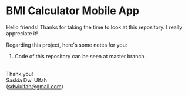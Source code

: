 # BMI Calculator Mobile App

Hello friends!
Thanks for taking the time to look at this repository. I really appreciate it!

Regarding this project, here's some notes for you:

1. Code of this repository can be seen at master branch.

<br>Thank you!
<br>Saskia Dwi Ulfah
<br>(sdwiulfah@gmail.com)
